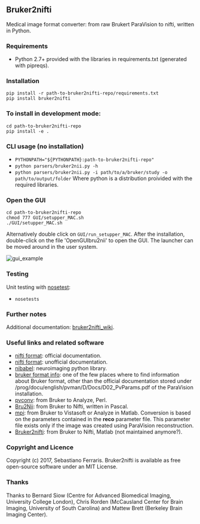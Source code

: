 ## Bruker2nifti

Medical image format converter: from raw Brukert ParaVision to nifti, written in Python.

### Requirements
* Python 2.7+ provided with the libraries in requirements.txt (generated with pipreqs).

### Installation
```
pip install -r path-to-bruker2nifti-repo/requirements.txt
pip install bruker2nifti
```

### To install in development mode:
```
cd path-to-bruker2nifti-repo
pip install -e .
```

### CLI usage (no installation) 
* `PYTHONPATH="${PYTHONPATH}:path-to-bruker2nifti-repo"`
* `python parsers/bruker2nii.py -h`
* `python parsers/bruker2nii.py -i path/to/a/bruker/study -o path/to/output/folder`
Where python is a distribution proivided with the required libraries.

### Open the GUI
```
cd path-to-bruker2nifti-repo
chmod 777 GUI/setupper_MAC.sh
./GUI/setupper_MAC.sh
```

Alternatively double click on 
`GUI/run_setupper_MAC`.
After the installation, double-click on the file 'OpenGUIbru2nii' to open the GUI. 
The launcher can be moved around in the user system.

![gui_example](https://github.com/SebastianoF/bruker2nifti/blob/master/screenshots/gui_example.jpg)

### Testing
Unit testing with [nosetest](http://pythontesting.net/framework/nose/nose-introduction/):
* `nosetests`

### Further notes <a name="up"></a>
Additional documentation: [bruker2nifti_wiki](https://github.com/SebastianoF/bruker2nifti/wiki).

### Useful links and related software <a name="utilities"></a>
+ [nifti format](https://nifti.nimh.nih.gov/nifti-1): official documentation.
+ [nifti format](https://brainder.org/2012/09/23/the-nifti-file-format/): unofficial documentation.
+ [nibabel](http://nipy.org/nibabel/): neuroimaging python library. 
+ [bruker format info](http://imaging.mrc-cbu.cam.ac.uk/imaging/FormatBruker): one of the few places where to find 
information about Bruker format, other than the official documentation stored under 
<PvInstDir>/prog/docu/english/pvman/D/Docs/D02_PvParams.pdf of the ParaVision installation. 
+ [pvconv](https://github.com/matthew-brett/pvconv): from Bruker to Analyze, Perl.
+ [Bru2Nii](https://github.com/neurolabusc/Bru2Nii): from Bruker to Nifti, written in Pascal. 
+ [mpi](https://github.com/francopestilli/mpi): from Bruker to Vistasoft or Analyze in Matlab. Conversion is based on the parameters contained in the **reco** parameter file. This
parameter file exists only if the image was created using ParaVision reconstruction.
+ [Bruker2nifti](https://github.com/CristinaChavarrias/Bruker2nifti): from Bruker to Nifti, Matlab (not maintained anymore?).


### Copyright and Licence 
Copyright (c) 2017, Sebastiano Ferraris.
Bruker2nifti is available as free open-source software under an MIT License.

### Thanks <a name="thanks"></a>
Thanks to 
Bernard Siow (Centre for Advanced Biomedical Imaging, University College London), 
Chris Rorden (McCausland Center for Brain Imaging, University of South Carolina) 
and 
Mattew Brett (Berkeley Brain Imaging Center).





